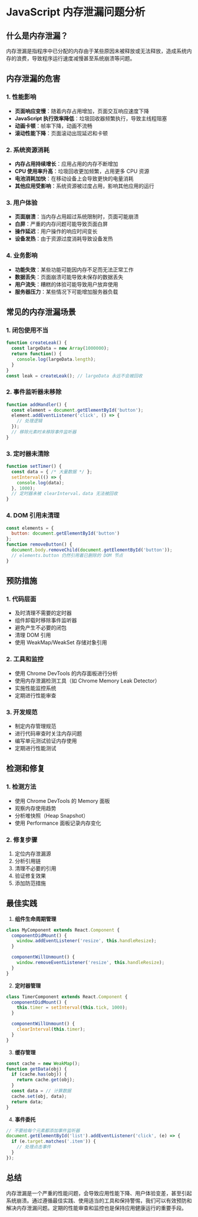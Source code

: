 # JavaScript 内存泄漏问题分析

## 什么是内存泄漏？

内存泄漏是指程序中已分配的内存由于某些原因未被释放或无法释放，造成系统内存的浪费，导致程序运行速度减慢甚至系统崩溃等问题。

## 内存泄漏的危害

### 1. 性能影响
- **页面响应变慢**：随着内存占用增加，页面交互响应速度下降
- **JavaScript 执行效率降低**：垃圾回收器频繁执行，导致主线程阻塞
- **动画卡顿**：帧率下降，动画不流畅
- **滚动性能下降**：页面滚动出现延迟和卡顿

### 2. 系统资源消耗
- **内存占用持续增长**：应用占用的内存不断增加
- **CPU 使用率升高**：垃圾回收更加频繁，占用更多 CPU 资源
- **电池消耗加快**：在移动设备上会导致更快的电量消耗
- **其他应用受影响**：系统资源被过度占用，影响其他应用的运行

### 3. 用户体验
- **页面崩溃**：当内存占用超过系统限制时，页面可能崩溃
- **白屏**：严重的内存问题可能导致页面白屏
- **操作延迟**：用户操作的响应时间变长
- **设备发热**：由于资源过度消耗导致设备发热

### 4. 业务影响
- **功能失效**：某些功能可能因内存不足而无法正常工作
- **数据丢失**：页面崩溃可能导致未保存的数据丢失
- **用户流失**：糟糕的体验可能导致用户放弃使用
- **服务器压力**：某些情况下可能增加服务器负载

## 常见的内存泄漏场景

### 1. 闭包使用不当
```javascript
function createLeak() {
  const largeData = new Array(1000000);
  return function() {
    console.log(largeData.length);
  }
}
const leak = createLeak(); // largeData 永远不会被回收
```

### 2. 事件监听器未移除
```javascript
function addHandler() {
  const element = document.getElementById('button');
  element.addEventListener('click', () => {
    // 处理逻辑
  });
  // 移除元素时未移除事件监听器
}
```

### 3. 定时器未清除
```javascript
function setTimer() {
  const data = { /* 大量数据 */ };
  setInterval(() => {
    console.log(data);
  }, 1000);
  // 定时器未被 clearInterval，data 无法被回收
}
```

### 4. DOM 引用未清理
```javascript
const elements = {
  button: document.getElementById('button')
};
function removeButton() {
  document.body.removeChild(document.getElementById('button'));
  // elements.button 仍然引用着已删除的 DOM 节点
}
```

## 预防措施

### 1. 代码层面
- 及时清理不需要的定时器
- 组件卸载时移除事件监听器
- 避免产生不必要的闭包
- 清理 DOM 引用
- 使用 WeakMap/WeakSet 存储对象引用

### 2. 工具和监控
- 使用 Chrome DevTools 的内存面板进行分析
- 使用内存泄漏检测工具（如 Chrome Memory Leak Detector）
- 实施性能监控系统
- 定期进行性能审查

### 3. 开发规范
- 制定内存管理规范
- 进行代码审查时关注内存问题
- 编写单元测试验证内存使用
- 定期进行性能测试

## 检测和修复

### 1. 检测方法
- 使用 Chrome DevTools 的 Memory 面板
- 观察内存使用趋势
- 分析堆快照（Heap Snapshot）
- 使用 Performance 面板记录内存变化

### 2. 修复步骤
1. 定位内存泄漏源
2. 分析引用链
3. 清理不必要的引用
4. 验证修复效果
5. 添加防范措施

## 最佳实践

1. **组件生命周期管理**
```javascript
class MyComponent extends React.Component {
  componentDidMount() {
    window.addEventListener('resize', this.handleResize);
  }

  componentWillUnmount() {
    window.removeEventListener('resize', this.handleResize);
  }
}
```

2. **定时器管理**
```javascript
class TimerComponent extends React.Component {
  componentDidMount() {
    this.timer = setInterval(this.tick, 1000);
  }

  componentWillUnmount() {
    clearInterval(this.timer);
  }
}
```

3. **缓存管理**
```javascript
const cache = new WeakMap();
function getData(obj) {
  if (cache.has(obj)) {
    return cache.get(obj);
  }
  const data = // 计算数据
  cache.set(obj, data);
  return data;
}
```

4. **事件委托**
```javascript
// 不要给每个元素都添加事件监听器
document.getElementById('list').addEventListener('click', (e) => {
  if (e.target.matches('.item')) {
    // 处理点击事件
  }
});
```

## 总结

内存泄漏是一个严重的性能问题，会导致应用性能下降、用户体验变差，甚至引起系统崩溃。通过遵循最佳实践、使用适当的工具和保持警惕，我们可以有效预防和解决内存泄漏问题。定期的性能审查和监控也是保持应用健康运行的重要手段。 